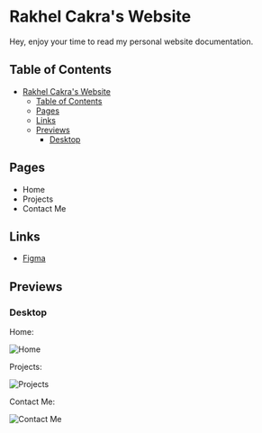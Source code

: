 # Rakhel Cakra's Website

Hey, enjoy your time to read my personal website documentation.

## Table of Contents

- [Rakhel Cakra's Website](#rakhel-cakras-website)
  - [Table of Contents](#table-of-contents)
  - [Pages](#pages)
  - [Links](#links)
  - [Previews](#previews)
    - [Desktop](#desktop)

## Pages

- Home
- Projects
- Contact Me

## Links

- [Figma](https://www.figma.com/design/jXYBN4yQf2clW1iamOgucl/rakhelcakra.com?node-id=2258-825&t=nHW0mjsg6Y4TgkxB-1)

## Previews

### Desktop

Home:

![Home](images/home.webp)

Projects:

![Projects](images/projects.webp)

Contact Me:

![Contact Me](images/contact-me.webp)
